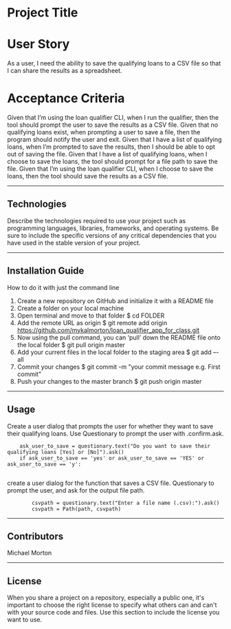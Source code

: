 # Project Title


# User Story

As a user, I need the ability to save the qualifying loans to a CSV file so that I can share the results as a spreadsheet.

# Acceptance Criteria

Given that I’m using the loan qualifier CLI, when I run the qualifier, then the tool should prompt the user to save the results as a CSV file.
Given that no qualifying loans exist, when prompting a user to save a file, then the program should notify the user and exit.
Given that I have a list of qualifying loans, when I’m prompted to save the results, then I should be able to opt out of saving the file.
Given that I have a list of qualifying loans, when I choose to save the loans, the tool should prompt for a file path to save the file.
Given that I’m using the loan qualifier CLI, when I choose to save the loans, then the tool should save the results as a CSV file.

---

## Technologies

Describe the technologies required to use your project such as programming languages, libraries, frameworks, and operating systems. Be sure to include the specific versions of any critical dependencies that you have used in the stable version of your project.

---

## Installation Guide

How to do it with just the command line

1. Create a new repository on GitHub and initialize it with a README file
2. Create a folder on your local machine
3. Open terminal and move to that folder $ cd FOLDER
4. Add the remote URL as origin $ git remote add origin https://github.com/mykalmorton/loan_qualifier_app_for_class.git
5. Now using the pull command, you can ‘pull’ down the README file onto the local folder $ git pull origin master
6. Add your current files in the local folder to the staging area $ git add –-all
7. Commit your changes $ git commit -m "your commit message e.g. First commit"
8. Push your changes to the master branch $ git push origin master

---

## Usage

   Create a user dialog that prompts the user for whether they want to save their qualifying loans.
   Use Questionary to prompt the user with .confirm.ask.
```
    ask_user_to_save = questionary.text("Do you want to save their qualifying loans [Yes] or [No]").ask()
    if ask_user_to_save == 'yes' or ask_user_to_save == 'YES' or ask_user_to_save == 'y':
    
```

   create a user dialog for the function that saves a CSV file.
   Questionary to prompt the user, and ask for the output file path.
   
```
        csvpath = questionary.text("Enter a file name (.csv):").ask()
        csvpath = Path(path, csvpath)
```
---

## Contributors

Michael Morton 

---

## License

When you share a project on a repository, especially a public one, it's important to choose the right license to specify what others can and can't with your source code and files. Use this section to include the license you want to use.
